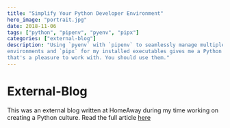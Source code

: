 ```yaml
---
title: "Simplify Your Python Developer Environment"
hero_image: "portrait.jpg"
date: 2018-11-06
tags: ["python", "pipenv", "pyenv", "pipx"]
categories: ["external-blog"]
description: "Using `pyenv` with `pipenv` to seamlessly manage multiple
environments and `pipx` for my installed executables gives me a Python setup
that's a pleasure to work with. You should use them."
---
```


# External-Blog
This was an external blog written at HomeAway during my time working on
creating a Python culture. Read the full article [here](https://medium.com/homeaway-tech-blog/simplify-your-python-developer-environment-aba90f32dddb)
